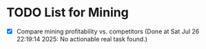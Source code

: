 # TODO List for Mining

- [x] Compare mining profitability vs. competitors  (Done at Sat Jul 26 22:19:14 2025: No actionable real task found.)